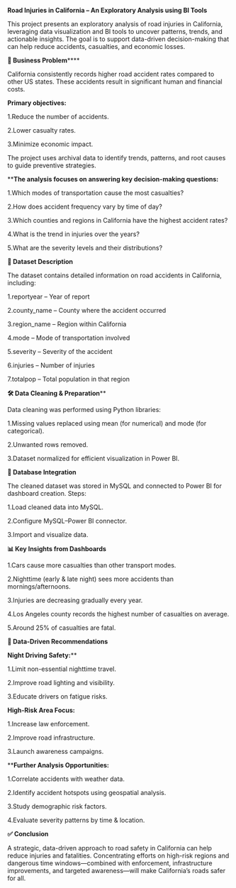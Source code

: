 **Road Injuries in California – An Exploratory Analysis using BI Tools**

This project presents an exploratory analysis of road injuries in California, leveraging data visualization and BI tools to uncover patterns, trends, and actionable insights. The goal is to support data-driven decision-making that can help reduce accidents, casualties, and economic losses.

**🎯 Business Problem******

California consistently records higher road accident rates compared to other US states. These accidents result in significant human and financial costs.

**Primary objectives:**

1.Reduce the number of accidents.

2.Lower casualty rates.

3.Minimize economic impact.

The project uses archival data to identify trends, patterns, and root causes to guide preventive strategies.

****The analysis focuses on answering key decision-making questions:**

1.Which modes of transportation cause the most casualties?

2.How does accident frequency vary by time of day?

3.Which counties and regions in California have the highest accident rates?

4.What is the trend in injuries over the years?

5.What are the severity levels and their distributions?

**📂 Dataset Description**

The dataset contains detailed information on road accidents in California, including:

1.reportyear – Year of report

2.county_name – County where the accident occurred

3.region_name – Region within California

4.mode – Mode of transportation involved

5.severity – Severity of the accident

6.injuries – Number of injuries

7.totalpop – Total population in that region

**🛠 Data Cleaning & Preparation****

Data cleaning was performed using Python libraries:

1.Missing values replaced using mean (for numerical) and mode (for categorical).

2.Unwanted rows removed.

3.Dataset normalized for efficient visualization in Power BI.

**🔗 Database Integration**

The cleaned dataset was stored in MySQL and connected to Power BI for dashboard creation.
Steps:

1.Load cleaned data into MySQL.

2.Configure MySQL–Power BI connector.

3.Import and visualize data.

**📊 Key Insights from Dashboards**

1.Cars cause more casualties than other transport modes.

2.Nighttime (early & late night) sees more accidents than mornings/afternoons.

3.Injuries are decreasing gradually every year.

4.Los Angeles county records the highest number of casualties on average.

5.Around 25% of casualties are fatal.

**📌 Data-Driven Recommendations**

**Night Driving Safety:****

1.Limit non-essential nighttime travel.

2.Improve road lighting and visibility.

3.Educate drivers on fatigue risks.

**High-Risk Area Focus:**

1.Increase law enforcement.

2.Improve road infrastructure.

3.Launch awareness campaigns.

****Further Analysis Opportunities:**

1.Correlate accidents with weather data.

2.Identify accident hotspots using geospatial analysis.

3.Study demographic risk factors.

4.Evaluate severity patterns by time & location.

**✅ Conclusion**

A strategic, data-driven approach to road safety in California can help reduce injuries and fatalities. 
Concentrating efforts on high-risk regions and dangerous time windows—combined with enforcement, infrastructure improvements, and targeted awareness—will make California’s roads safer for all.
